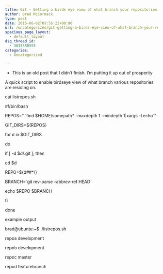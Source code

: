```yaml
---
title: Git – Getting a birds eye view of what branch your repositories are on
author: Brad McCormack
type: post
date: 2015-06-02T09:56:22+00:00
url: /uncategorized/git-getting-a-birds-eye-view-of-what-branch-your-repositories-are-on/
spacious_page_layout:
  - default_layout
dsq_thread_id:
  - 3833350993
categories:
  - Uncategorized

---
```

* This is an old post that I didn’t finish. I’m putting it up out of prosperity
  
A quick script to enable birdseye view of what branch various repositories are residing on.

cat listrepos.sh

#!/bin/bash

REPOS=&#8221; \`find $HOME/somepath* -maxdepth 1 -mindepth 1|xargs -l echo\`&#8221;
  
GIT_DIRS=${REPOS}
  
for d in $GIT_DIRS
  
do
         
if [ -d $d/.git ]; then
             
cd $d
             
REPO=${d##*/}
             
BRANCH=\`git rev-parse &#8211;abbrev-ref HEAD\`
             
echo $REPO $BRANCH
         
fi
  
done

example output

brad@ubuntu:~$ ./listrepos.sh
  
repoa development
  
repob development
  
repoc master
  
repod featurebranch
